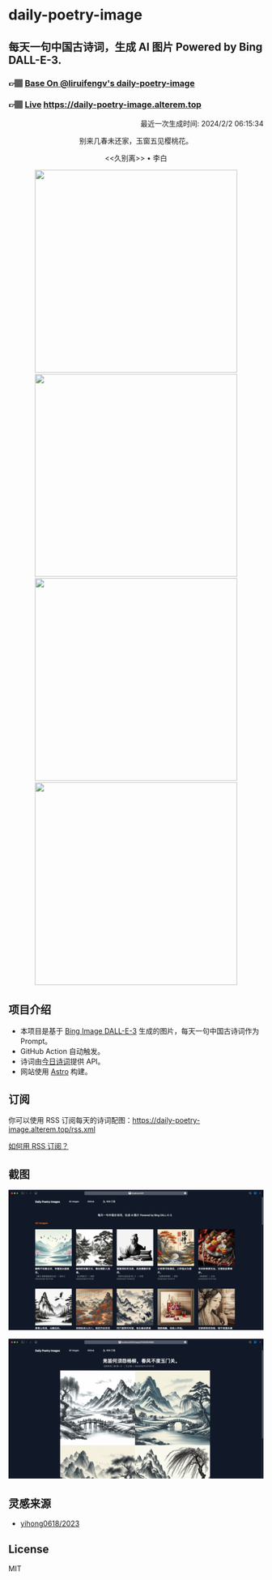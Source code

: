 
# daily-poetry-image

## 每天一句中国古诗词，生成 AI 图片 Powered by Bing DALL-E-3.

### 👉🏽 [Base On @liruifengv's daily-poetry-image](https://github.com/liruifengv/daily-poetry-image)

### 👉🏽 [Live](https://daily-poetry-image.alterem.top/) https://daily-poetry-image.alterem.top

<p align="right">
  最近一次生成时间: 2024/2/2 06:15:34
</p>
<p align="center">
别来几春未还家，玉窗五见樱桃花。
</p>
<p align="center">
<<久别离>> • 李白
</p>
<p align="center">
<img src="https://tse2.mm.bing.net/th/id/OIG1.Ma2p8CE_rxxYq2wt1Vp6" height="400" width="400" />
<img src="https://tse4.mm.bing.net/th/id/OIG1.YxD43TpdgrO1eamCpyFO" height="400" width="400" />
<img src="https://tse4.mm.bing.net/th/id/OIG1.TK00w6gWAHycz9fks26o" height="400" width="400" />
<img src="https://tse1.mm.bing.net/th/id/OIG1.oAxHv.oMY9y5x_Z4k2q5" height="400" width="400" />
</p>

## 项目介绍

-   本项目是基于 [Bing Image DALL-E-3](https://www.bing.com/images/create) 生成的图片，每天一句中国古诗词作为 Prompt。
-   GitHub Action 自动触发。
-   诗词由[今日诗词](https://www.jinrishici.com/)提供 API。
-   网站使用 [Astro](https://astro.build) 构建。

## 订阅

你可以使用 RSS 订阅每天的诗词配图：https://daily-poetry-image.alterem.top/rss.xml

[如何用 RSS 订阅？](https://zhuanlan.zhihu.com/p/55026716)

## 截图

![图片列表](./screenshots/Snipaste_2023-12-28_21-00-26.png)

![图片详情](./screenshots/Snipaste_2023-12-28_21-00-53.png)

## 灵感来源

-   [yihong0618/2023](https://github.com/yihong0618/2023)

## License

MIT
